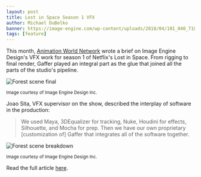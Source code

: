 ```yaml
---
layout: post
title: Lost in Space Season 1 VFX
author: Michael DuBelko
banner: https://image-engine.com/wp-content/uploads/2018/04/101_040_710_final.1006.jpg
tags: [feature]
---
```


This month, [Animation World Network](https://www.awn.com) wrote a brief on Image Engine Design's VFX work for season 1 of Netflix's Lost in Space. From rigging to final render, Gaffer played an integral part as the glue that joined all the parts of the studio's pipeline.

![Forest scene final](https://image-engine.com/wp-content/uploads/2018/04/101_040_710_final.1006.jpg)

<small>Image courtesy of Image Engine Design Inc.</small>

Joao Sita, VFX supervisor on the show, described the interplay of software in the production:

> We used Maya, 3DEqualizer for tracking, Nuke, Houdini for effects, Silhouette, and Mocha for prep. Then we have our own proprietary [customization of] Gaffer that integrates all of the software together.

![Forest scene breakdown](https://image-engine.com/wp-content/uploads/2018/04/101_040_710_elements.1006.jpg)

<small>Image courtesy of Image Engine Design Inc.</small>

Read the full article [here](https://www.awn.com/vfxworld/image-engine-delivers-out-world-effects-lost-space).
